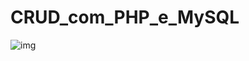 # CRUD_com_PHP_e_MySQL
![img](https://user-images.githubusercontent.com/52220244/163726037-0b42f3de-6808-4b8b-a536-ab06bd0fbeda.JPG)